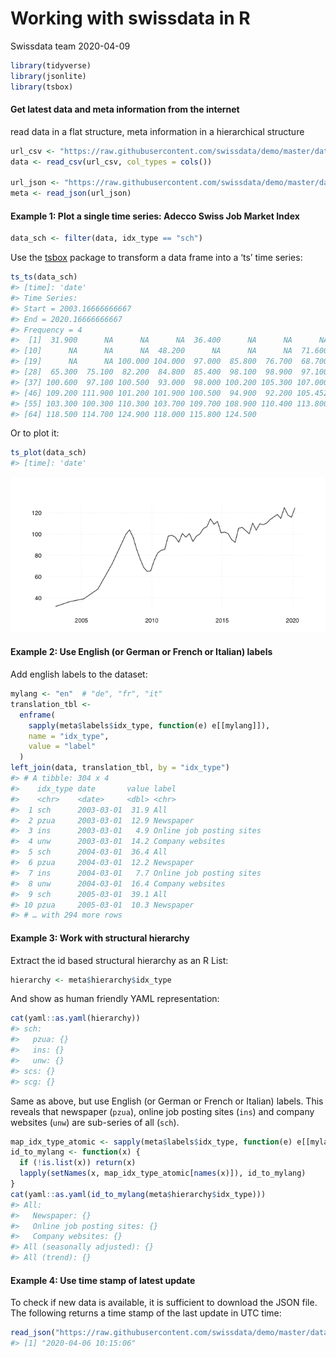 Working with swissdata in R
================
Swissdata team
2020-04-09

``` r
library(tidyverse)
library(jsonlite)
library(tsbox)
```

#### Get latest data and meta information from the internet

read data in a flat structure, meta information in a hierarchical
structure

``` r
url_csv <- "https://raw.githubusercontent.com/swissdata/demo/master/data/ch_adecco_sjmi.csv"
data <- read_csv(url_csv, col_types = cols())

url_json <- "https://raw.githubusercontent.com/swissdata/demo/master/data/ch_adecco_sjmi.json"
meta <- read_json(url_json)
```

#### Example 1: Plot a single time series: Adecco Swiss Job Market Index

``` r
data_sch <- filter(data, idx_type == "sch")
```

Use the [tsbox](https://www.tsbox.help) package to transform a data
frame into a ‘ts’ time series:

``` r
ts_ts(data_sch)
#> [time]: 'date'
#> Time Series:
#> Start = 2003.16666666667 
#> End = 2020.16666666667 
#> Frequency = 4 
#>  [1]  31.900      NA      NA      NA  36.400      NA      NA      NA  39.100
#> [10]      NA      NA      NA  48.200      NA      NA      NA  71.600      NA
#> [19]      NA      NA 100.000 104.000  97.000  85.800  76.700  68.700  64.900
#> [28]  65.300  75.100  82.200  84.800  85.400  98.100  98.900  97.100  92.300
#> [37] 100.600  97.100 100.500  93.000  98.000 100.200 105.300 107.000 114.400
#> [46] 109.200 111.900 101.200 101.900 100.500  94.900  92.200 105.452 106.400
#> [55] 103.300 100.300 110.300 103.700 109.700 108.900 110.400 113.800 116.100
#> [64] 118.500 114.700 124.900 118.000 115.800 124.500
```

Or to plot it:

``` r
ts_plot(data_sch)
#> [time]: 'date'
```

![](script_files/figure-gfm/unnamed-chunk-6-1.png)<!-- -->

#### Example 2: Use English (or German or French or Italian) labels

Add english labels to the dataset:

``` r
mylang <- "en"  # "de", "fr", "it"
translation_tbl <-
  enframe(
    sapply(meta$labels$idx_type, function(e) e[[mylang]]),
    name = "idx_type",
    value = "label"
  )
left_join(data, translation_tbl, by = "idx_type")
#> # A tibble: 304 x 4
#>    idx_type date       value label                   
#>    <chr>    <date>     <dbl> <chr>                   
#>  1 sch      2003-03-01  31.9 All                     
#>  2 pzua     2003-03-01  12.9 Newspaper               
#>  3 ins      2003-03-01   4.9 Online job posting sites
#>  4 unw      2003-03-01  14.2 Company websites        
#>  5 sch      2004-03-01  36.4 All                     
#>  6 pzua     2004-03-01  12.2 Newspaper               
#>  7 ins      2004-03-01   7.7 Online job posting sites
#>  8 unw      2004-03-01  16.4 Company websites        
#>  9 sch      2005-03-01  39.1 All                     
#> 10 pzua     2005-03-01  10.3 Newspaper               
#> # … with 294 more rows
```

#### Example 3: Work with structural hierarchy

Extract the id based structural hierarchy as an R List:

``` r
hierarchy <- meta$hierarchy$idx_type
```

And show as human friendly YAML representation:

``` r
cat(yaml::as.yaml(hierarchy))
#> sch:
#>   pzua: {}
#>   ins: {}
#>   unw: {}
#> scs: {}
#> scg: {}
```

Same as above, but use English (or German or French or Italian) labels.
This reveals that newspaper (`pzua`), online job posting sites (`ins`)
and company websites (`unw`) are sub-series of all
(`sch`).

``` r
map_idx_type_atomic <- sapply(meta$labels$idx_type, function(e) e[[mylang]])
id_to_mylang <- function(x) {
  if (!is.list(x)) return(x)
  lapply(setNames(x, map_idx_type_atomic[names(x)]), id_to_mylang)
}
cat(yaml::as.yaml(id_to_mylang(meta$hierarchy$idx_type)))
#> All:
#>   Newspaper: {}
#>   Online job posting sites: {}
#>   Company websites: {}
#> All (seasonally adjusted): {}
#> All (trend): {}
```

#### Example 4: Use time stamp of latest update

To check if new data is available, it is sufficient to download the JSON
file. The following returns a time stamp of the last update in UTC
time:

``` r
read_json("https://raw.githubusercontent.com/swissdata/demo/master/data/ch_adecco_sjmi.json")$updated_utc
#> [1] "2020-04-06 10:15:06"
```
